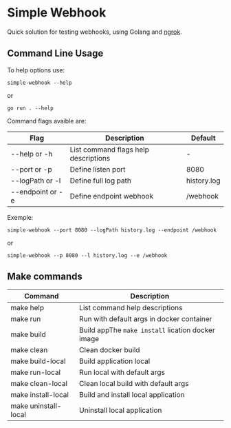 # Simple Webhook

Quick solution for testing webhooks, using Golang and [ngrok](https://ngrok.com/).

## Command Line Usage

To help options use:

```shell
simple-webhook --help
```

or

```shell
go run . --help
```

Command flags avaible are:

| Flag              | Description                          | Default       |
|-------------------|--------------------------------------|---------------|
| --help or -h      | List command flags help descriptions | -             |
| --port or -p      | Define listen port                   | 8080          |
| --logPath or -l   | Define full log path                 |  history.log  |
| --endpoint or -e  | Define endpoint webhook              |  /webhook     |

Exemple:

```shell
simple-webhook --port 8080 --logPath history.log --endpoint /webhook
```

or

```shell
simple-webhook --p 8080 --l history.log --e /webhook
```

## Make commands

| Command               | Description                               |
|-----------------------|-------------------------------------------|
| make help             | List command help descriptions            |
| make run              | Run with default args in docker container |
| make build            | Build appThe ```make install``` lication docker image            |
| make clean            | Clean docker build                        |
| make build-local      | Build application local                   |
| make run-local        | Run local with default args               |
| make clean-local      | Clean local build with default args       |
| make install-local    | Build and install local application       |
| make uninstall-local  | Uninstall local application               |
